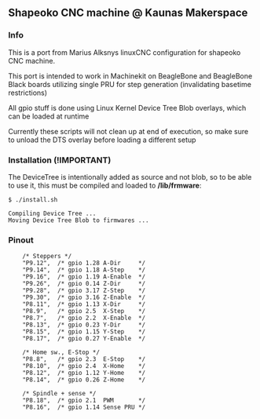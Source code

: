 ## Shapeoko CNC machine @ Kaunas Makerspace


### Info
This is a port from Marius Alksnys linuxCNC configuration for shapeoko CNC machine.

This port is intended to work in Machinekit on BeagleBone and BeagleBone Black boards utilizing single PRU for step generation (invalidating basetime restrictions)

All gpio stuff is done using Linux Kernel Device Tree Blob overlays, which can be loaded at runtime

Currently these scripts will not clean up at end of execution, so make sure to unload the DTS overlay before loading a different setup

### Installation (!IMPORTANT)
The DeviceTree is intentionally added as source and not blob, so to be able to use it, this must be compiled and loaded to __/lib/frmware__:
```
$ ./install.sh

Compiling Device Tree ...
Moving Device Tree Blob to firmwares ...
```
### Pinout
```
	/* Steppers */
	"P9.12",  /* gpio 1.28 A-Dir     */
	"P9.14",  /* gpio 1.18 A-Step    */
	"P9.16",  /* gpio 1.19 A-Enable  */
	"P9.26",  /* gpio 0.14 Z-Dir     */
	"P9.28",  /* gpio 3.17 Z-Step    */
	"P9.30",  /* gpio 3.16 Z-Enable  */
	"P8.11",  /* gpio 1.13 X-Dir     */
	"P8.9",   /* gpio 2.5  X-Step    */
	"P8.7",   /* gpio 2.2  X-Enable  */
	"P8.13",  /* gpio 0.23 Y-Dir     */
	"P8.15",  /* gpio 1.15 Y-Step    */
	"P8.17",  /* gpio 0.27 Y-Enable  */

	/* Home sw., E-Stop */
	"P8.8",   /* gpio 2.3  E-Stop    */
	"P8.10",  /* gpio 2.4  X-Home    */
	"P8.12",  /* gpio 1.12 Y-Home    */
	"P8.14",  /* gpio 0.26 Z-Home    */

	/* Spindle + sense */
	"P8.18",  /* gpio 2.1  PWM       */
	"P8.16",  /* gpio 1.14 Sense PRU */
```

